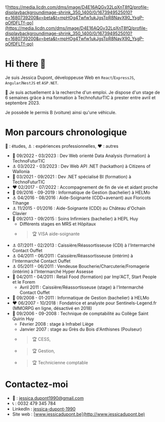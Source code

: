 ![https://media.licdn.com/dms/image/D4E16AQGv32LqXnT8fQ/profile-displaybackgroundimage-shrink_350_1400/0/1673949525010?e=1680739200&v=beta&t=mpHOg4Twfw1ukJgsTpR8NayX90_YsgP-qOfDFLTf-qo](https://media.licdn.com/dms/image/D4E16AQGv32LqXnT8fQ/profile-displaybackgroundimage-shrink_350_1400/0/1673949525010?e=1680739200&v=beta&t=mpHOg4Twfw1ukJgsTpR8NayX90_YsgP-qOfDFLTf-qo)

# Hi there 👋

Je suis Jessica Dupont, développeuse Web en `React`/`ExpressJS`, `Angular`/`NestJS` et `ASP.NET`.

:bell: Je suis actuellement à la recherche d'un emploi. Je dispose d'un stage de 6 semaines grâce à ma formation à TechnofuturTIC à prester entre avril et septembre 2023.

Je possède le permis B (voiture) ainsi qu'une véhicule.

# Mon parcours chronologique
:pencil: : études, :anchor: : expériences professionnelles, :hearts: : autres
* :pencil: 09/2022 - 03/2023 : Dev Web orienté Data Analysis (formation) à TechnoFuturTIC
* :anchor: 03/2022 - 03/2023 : Dev Web API .NET (hackathon) à Citizens of Wallonia
* :pencil: 03/2021 - 09/2021 : Dev .NET spécialisé BI (formation) à TechnoFuturTIC
* :hearts: 02/2017 - 07/2022 : Accompagnement de fin de vie et aidant proche
* :pencil: 09/2016 - 09-2019 : Informatique de Gestion (bachelier) à HELMo
* :anchor: 04/2016 - 08/2016 : Aide-Soignante (CDD+avenant) aux Floricots Tihange
* :anchor: 11/2015 - 01/2016 : Aide-Soignante (CDD) au Château d'Ochain Clavier
* :pencil: 09/2013 - 09/2015 : Soins Infirmiers (bachelier) à HEPL Huy
  * Différents stages en MRS et Hôpitaux
  * > :trophy: VISA aide-soignante
* :anchor: 07/2011 - 02/2013 : Caissière/Réassortisseuse (CDI) à l'Intermarché Contact Ouffet
* :anchor: 04/2011 - 06/2011 : Caissière/Réassortisseuse (intérim) à l'Intermarché Contact Ouffet
* :anchor: 05/2011 - 06/2011 : Vendeuse Boucherie/Charcuterie/Fromagerie (intérim) à l'Intermarché Hyper Assesse
* :pencil: 04/2011 - 04/2011 : Retail Food (formation) par Imp'ACT, Start People et le Forem
  * Avril 2011 : Caissière/Réassortisseuse (stage) à l'Intermarché Contact Ouffet
* :pencil: 09/2008 - 01-2011 : Informatique de Gestion (bachelier) à HELMo
* :hearts: 06/2007 - 10/2018 : Fondatrice et analyste pour Sentinels-Legend.fr (MMORPG en ligne, désactivé en 2018)
* :pencil: 09/2006 - 09-2008 : Technique de comptabilité au Collège Saint Quirin Huy
  * Février 2008 : stage à Infrabel Liège
  * Janvier 2007 : stage au Grès du Bois d'Anthisnes (Poulseur)
  * > :trophy: CESS, 
  * > :trophy: Gestion, 
  * > :trophy: Technicienne comptable

# Contactez-moi
* :e-mail: : [jessica.dupont1990@gmail.com](jessica.dupont1990@gmail.com)
* :telephone_receiver: : 0032 479 345 784
* LinkedIn : [jessica-dupont-1990](https://www.linkedin.com/in/jessica-dupont-1990/)
* Site web : [www.jessicadupont.be](http://www.jessicadupont.be)
